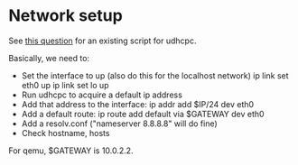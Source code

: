 # Network setup #

See [this question](www.linuxquestions.org/questions/linux-networking-3/how-can-i-use-udhcpc-800236/)
for an existing script for udhcpc.

Basically, we need to:

- Set the interface to up (also do this for the localhost network)
  ip link set eth0 up
  ip link set lo up
- Run udhcpc to acquire a default ip address
- Add that address to the interface: ip addr add $IP/24 dev eth0
- Add a default route: ip route add default via $GATEWAY dev eth0
- Add a resolv.conf ("nameserver 8.8.8.8" will do fine)
- Check hostname, hosts

For qemu, $GATEWAY is 10.0.2.2.
